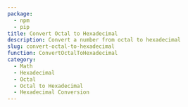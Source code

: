 ```yaml
---
package:
  - npm
  - pip
title: Convert Octal to Hexadecimal
description: Convert a number from octal to hexadecimal
slug: convert-octal-to-hexadecimal
function: ConvertOctalToHexadecimal
category:
  - Math
  - Hexadecimal
  - Octal
  - Octal to Hexadecimal
  - Hexadecimal Conversion
---
```

